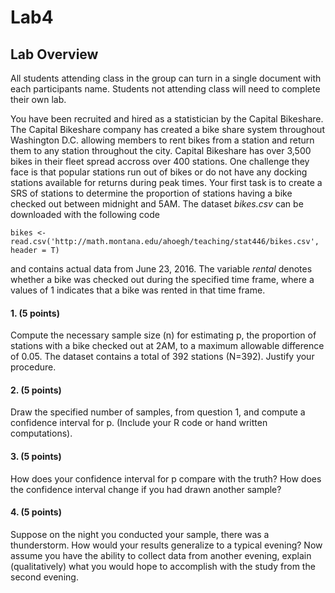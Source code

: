 # Lab4

## Lab Overview
All students attending class in the group can turn in a single document with each participants name. Students not attending class will need to complete their own lab.

You have been recruited and hired as a statistician by the Capital Bikeshare. The Capital Bikeshare company has created a bike share system throughout Washington D.C. allowing members to rent bikes from a station and return them to any station throughout the city. Capital Bikeshare has over 3,500 bikes in their fleet spread accross over 400 stations. One challenge they face is that popular stations run out of bikes or do not have any docking stations available for returns during peak times. Your first task is to create a SRS of stations to determine the proportion of stations having a bike checked out between midnight and 5AM. The dataset _bikes.csv_ can be downloaded with the following code
```{r}
bikes <- read.csv('http://math.montana.edu/ahoegh/teaching/stat446/bikes.csv', header = T)
```
and contains actual data from June 23, 2016. The variable _rental_ denotes whether a bike was checked out during the specified time frame, where a values of 1 indicates that a bike was rented in that time frame.

#### 1. (5 points)

Compute the necessary sample size (n) for estimating p, the proportion of stations with a bike checked out at 2AM, to a maximum allowable difference of 0.05. The dataset contains a total of 392 stations (N=392). Justify your procedure.

#### 2. (5 points)

Draw the specified number of samples, from question 1, and compute a confidence interval for p. (Include your R code or hand written computations).

#### 3. (5 points)
How does your confidence interval for p compare with the truth? How does the confidence interval change if you had drawn another sample?

#### 4. (5 points)
Suppose on the night you conducted your sample, there was a thunderstorm. How would your results generalize to a typical evening? Now assume you have the ability to collect data from another evening, explain (qualitatively) what you would hope to accomplish with the study from the second evening.
